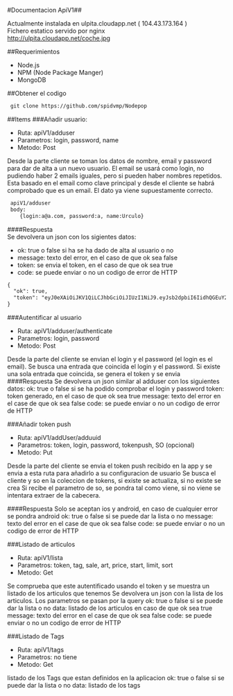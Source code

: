 #Documentacion ApiV1##

Actualmente instalada en ulpita.cloudapp.net ( 104.43.173.164 )  
Fichero estatico servido por nginx  
<http://ulpita.cloudapp.net/coche.jpg>

##Requerimientos
- Node.js
- NPM (Node Package Manger)
- MongoDB

##Obtener el codigo
~~~html
 git clone https://github.com/spidvmp/Nodepop
~~~

##Items
###Añadir usuario:
- Ruta: apiV1/adduser
- Parametros: login, password, name
- Metodo: Post

Desde la parte cliente se toman los datos de nombre, email y password para dar de alta a un nuevo usuario.
El email se usará como login, no pudiendo haber 2 emails iguales, pero si pueden haber nombres repetidos.
Esta basado en el email como clave principal y desde el cliente se habrá comprobado que es un email. El dato ya viene supuestamente correcto.

~~~html
 apiV1/adduser  
 body:
 	{login:a@a.com, password:a, name:Urculo} 
~~~
####Respuesta  
Se devolvera un json con los sigientes datos:
- ok: true o false si ha se ha dado de alta al usuario o no
- message: texto del error, en el caso de que ok sea false
- token: se envia el token, en el caso de que ok sea true
- code: se puede enviar o no un codigo de error de HTTP

~~~html
{
  "ok": true,
  "token": "eyJ0eXAiOiJKV1QiLCJhbGciOiJIUzI1NiJ9.eyJsb2dpbiI6IidhQGEuY29tJyIsInBhc3N3b3JkIjoiJ2EnIiwibmFtZSI6IidVcmN1bG8nIiwiaWF0IjoxNDQ1MzUzNTk3LCJleHAiOjE0NDUzNjA3OTd9.3LGhIW5mOLCfqXDKpl5aKP_Fo_eAddE8F6XFYahETZ0"
}
~~~

###Autentificar al usuario
- Ruta: apiV1/adduser/authenticate
- Parametros: login, password
- Metodo: Post

Desde la parte del cliente se envian el login y el password (el login es el email). Se busca una entrada que coincida el login y el password. Si existe una sola entrada que coincida, se genera el token y se envia
####Respuesta
Se devolvera un json similar al adduser con los siguientes datos:
ok: true o false si se ha podido comprobar el login y password
token: token generado, en el caso de que ok sea true
message: texto del error en el case de que ok sea false
code: se puede enviar o no un codigo de error de HTTP

###Añadir token push
- Ruta: apiV1/addUser/adduuid
- Parametros: token, login, password, tokenpush, SO (opcional)
- Metodo: Put

Desde la parte del cliente se envia el token push recibido en la app y se envia a esta ruta para añadirlo a su configuracion de usuario
Se busca el cliente y so en la coleccion de tokens, si existe se actualiza, si no existe se crea
Si recibe el parametro de so, se pondra tal como viene, si no viene se intentara extraer de la cabecera.

####Respuesta
Solo se aceptan ios y android, en caso de cualquier error se pondra android
ok: true o false si se puede dar la lista o no
message: texto del error en el case de que ok sea false
code: se puede enviar o no un codigo de error de HTTP

###Listado de articulos
- Ruta: apiV1/lista
- Parametros: token, tag, sale, art, price, start, limit, sort
- Metodo: Get

Se comprueba que este autentificado usando el token y se muestra un listado de los articulos que tenemos
Se devolvera un json con la lista de los articulos.
Los parametros se pasan por la query
ok: true o false si se puede dar la lista o no
data: listado de los articulos en caso de que ok sea true
message: texto del error en el case de que ok sea false
code: se puede enviar o no un codigo de error de HTTP

###Listado de Tags
- Ruta: apiV1/tags
- Parametros: no tiene
- Metodo: Get

listado de los Tags que estan definidos en la aplicacion
ok: true o false si se puede dar la lista o no
data: listado de los tags

